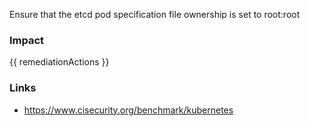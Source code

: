 
Ensure that the etcd pod specification file ownership is set to root:root

### Impact
<!-- Add Impact here -->

<!-- DO NOT CHANGE -->
{{ remediationActions }}

### Links
- https://www.cisecurity.org/benchmark/kubernetes


